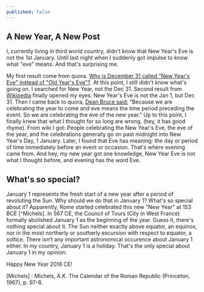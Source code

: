 ```yaml
---
published: false
---
```

## A New Year, A New Post

I, currently living in third world country, didn't know that New Year's Eve is not the 1st January. Until last night when I suddenly got impulse to know what "eve" means. And that's surprising me. 

My first result come from quora. [Why is December 31 called "New Year's Eve" instead of "Old Year's Eve"?](https://www.quora.com/Why-is-December-31-called-New-Years-Eve-instead-of-Old-Years-Eve). At this point, I still didn't know what's going on. I searched for New Year, not the Dec 31. Second result from [Wikipedia](https://en.wikipedia.org/wiki/New_Year%27s_Eve) finally opened my eyes. New Year's Eve is not the Jan 1, but Dec 31. Then I came back to quora, [Dean Bruce said:](https://www.quora.com/Why-is-December-31-called-New-Years-Eve-instead-of-Old-Years-Eve/answer/Dean-Bruce-1) "Because we are celebrating the year to come and eve means the time period preceding the event. So we are celebrating the eve of the new year." Up to this point, I finally knew that what I thought for so long are wrong. (hey, it has good rhyme). From wiki I got: People celebrating the New Year's Eve, the eve of the year, and the celebrations generally go on past midnight into New Year's Day, 1 January. Later, I found that Eve has meaning: the day or period of time immediately before an event or occasion. That's where evening came from. And hey, my new year got one knowledge, New Year Eve is not what I thought before, and evening has the word Eve. 

## What's so special?

January 1 represents the fresh start of a new year after a period of revoluting the Sun. Why should we do that in January 1? What's so special about it? Apparently, Rome started celebrated this new "New Year" at 153 BCE [^Michels]. In 567 CE, the Council of Tours (City in West France) formally abolished January 1 as the beginning of the year. Guess it, there's nothing special about it. The Sun neither exactly above equator, an equinox, nor in the most northerly or southerly excursion with respect to equator, a soltice. There isn't any important astronomical occurence about January 1 either. In my country, January 1 is a holiday. That's the only special about January 1 in my opinion. 

Happy New Year 2018 CE!












[Michels] :  Michels, A.K. The Calendar of the Roman Republic (Princeton, 1967), p. 97-8.